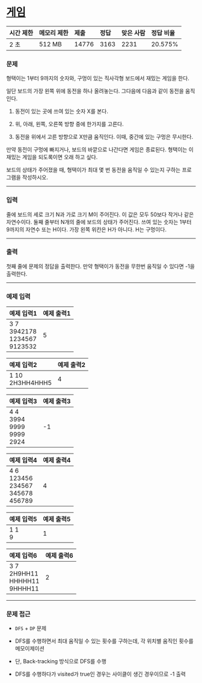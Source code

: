 # [게임](https://www.acmicpc.net/problem/1103)

<div align = center>

| 시간 제한 | 메모리 제한 | 제출  | 정답 | 맞은 사람 | 정답 비율 |
| :-------- | :---------- | :---- | :--- | :-------- | :-------- |
| 2 초      | 512 MB      | 14776 | 3163 | 2231      | 20.575%   |

</div>

### 문제

형택이는 1부터 9까지의 숫자와, 구멍이 있는 직사각형 보드에서 재밌는 게임을 한다.

일단 보드의 가장 왼쪽 위에 동전을 하나 올려놓는다. 그다음에 다음과 같이 동전을 움직인다.

  1. 동전이 있는 곳에 쓰여 있는 숫자 X를 본다.

  2. 위, 아래, 왼쪽, 오른쪽 방향 중에 한가지를 고른다.

  3. 동전을 위에서 고른 방향으로 X만큼 움직인다. 이때, 중간에 있는 구멍은 무시한다.

만약 동전이 구멍에 빠지거나, 보드의 바깥으로 나간다면 게임은 종료된다. 형택이는 이 재밌는 게임을 되도록이면 오래 하고 싶다.

보드의 상태가 주어졌을 때, 형택이가 최대 몇 번 동전을 움직일 수 있는지 구하는 프로그램을 작성하시오.

---

### 입력

줄에 보드의 세로 크기 N과 가로 크기 M이 주어진다. 이 값은 모두 50보다 작거나 같은 자연수이다. 둘째 줄부터 N개의 줄에 보드의 상태가 주어진다. 쓰여 있는 숫자는 1부터 9까지의 자연수 또는 H이다. 가장 왼쪽 위칸은 H가 아니다. H는 구멍이다.

---

### 출력

첫째 줄에 문제의 정답을 출력한다. 만약 형택이가 동전을 무한번 움직일 수 있다면 -1을 출력한다.

---

### 예제 입력

| 예제 입력1                              | 예제 출력1 |
| :-------------------------------------- | :--------- |
| 3 7<br/>3942178<br/>1234567<br/>9123532 | 5          |

| 예제 입력2          | 예제 출력2 |
| :------------------ | :--------- |
| 1 10<br/>2H3HH4HHH5 | 4          |

| 예제 입력3                              | 예제 출력3 |
| :-------------------------------------- | :--------- |
| 4 4<br/>3994<br/>9999<br/>9999<br/>2924 | -1         |

| 예제 입력4                                      | 예제 출력4 |
| :---------------------------------------------- | :--------- |
| 4 6<br/>123456<br/>234567<br/>345678<br/>456789 | 4          |

| 예제 입력5 | 예제 출력5 |
| :--------- | :--------- |
| 1 1<br/>9  | 1          |

| 예제 입력6                              | 예제 출력6 |
| :-------------------------------------- | :--------- |
| 3 7<br/>2H9HH11<br/>HHHHH11<br/>9HHHH11 | 2          |

---

### 문제 접근

  - `DFS` + `DP` 문제

  - DFS를 수행하면서 최대 움직일 수 있는 횟수를 구하는데, 각 위치별 움직인 횟수를 메모이제이션

  - 단, Back-tracking 방식으로 DFS를 수행

  - DFS를 수행하다가 visited가 true인 경우는 사이클이 생긴 경우이므로 -1 출력